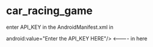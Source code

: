 # car_racing_game

enter API_KEY in the AndroidManifest.xml in

android:value="Enter the API_KEY HERE"/>   <----  in here

